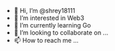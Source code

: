 - 👋 Hi, I’m @shrey18111
- 👀 I’m interested in Web3
- 🌱 I’m currently learning Go
- 💞️ I’m looking to collaborate on ...
- 📫 How to reach me ...

<!---
shrey18111/shrey18111 is a ✨ special ✨ repository because its `README.md` (this file) appears on your GitHub profile.
You can click the Preview link to take a look at your changes.
--->
